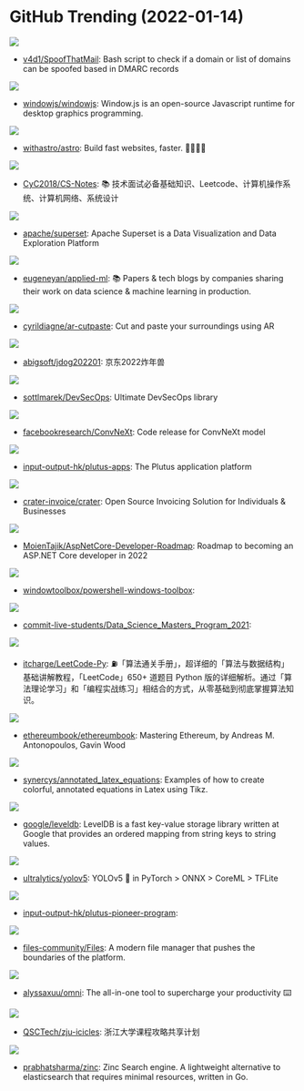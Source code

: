 # GitHub Trending (2022-01-14)

![](https://img.shields.io/badge/Shell-New%2013-green?style=flat-square&logo=appveyor)
- [v4d1/SpoofThatMail](https://github.com/v4d1/SpoofThatMail): Bash script to check if a domain or list of domains can be spoofed based in DMARC records

![](https://img.shields.io/badge/C%2B%2B-New%20380-green?style=flat-square&logo=appveyor)
- [windowjs/windowjs](https://github.com/windowjs/windowjs): Window.js is an open-source Javascript runtime for desktop graphics programming.

![](https://img.shields.io/badge/TypeScript-New%20206-green?style=flat-square&logo=appveyor)
- [withastro/astro](https://github.com/withastro/astro): Build fast websites, faster. 🚀🧑‍🚀✨

![](https://img.shields.io/badge/Java-New%2090-green?style=flat-square&logo=appveyor)
- [CyC2018/CS-Notes](https://github.com/CyC2018/CS-Notes): 📚 技术面试必备基础知识、Leetcode、计算机操作系统、计算机网络、系统设计

![](https://img.shields.io/badge/TypeScript-New%20198-green?style=flat-square&logo=appveyor)
- [apache/superset](https://github.com/apache/superset): Apache Superset is a Data Visualization and Data Exploration Platform

![](https://img.shields.io/badge/none-New%20175-green?style=flat-square&logo=appveyor)
- [eugeneyan/applied-ml](https://github.com/eugeneyan/applied-ml): 📚 Papers & tech blogs by companies sharing their work on data science & machine learning in production.

![](https://img.shields.io/badge/TypeScript-New%20139-green?style=flat-square&logo=appveyor)
- [cyrildiagne/ar-cutpaste](https://github.com/cyrildiagne/ar-cutpaste): Cut and paste your surroundings using AR

![](https://img.shields.io/badge/C%23-New%2052-green?style=flat-square&logo=appveyor)
- [abigsoft/jdog202201](https://github.com/abigsoft/jdog202201): 京东2022炸年兽

![](https://img.shields.io/badge/none-New%20122-green?style=flat-square&logo=appveyor)
- [sottlmarek/DevSecOps](https://github.com/sottlmarek/DevSecOps): Ultimate DevSecOps library

![](https://img.shields.io/badge/Python-New%20376-green?style=flat-square&logo=appveyor)
- [facebookresearch/ConvNeXt](https://github.com/facebookresearch/ConvNeXt): Code release for ConvNeXt model

![](https://img.shields.io/badge/Haskell-New%205-green?style=flat-square&logo=appveyor)
- [input-output-hk/plutus-apps](https://github.com/input-output-hk/plutus-apps): The Plutus application platform

![](https://img.shields.io/badge/PHP-New%2011-green?style=flat-square&logo=appveyor)
- [crater-invoice/crater](https://github.com/crater-invoice/crater): Open Source Invoicing Solution for Individuals & Businesses

![](https://img.shields.io/badge/none-New%2037-green?style=flat-square&logo=appveyor)
- [MoienTajik/AspNetCore-Developer-Roadmap](https://github.com/MoienTajik/AspNetCore-Developer-Roadmap): Roadmap to becoming an ASP.NET Core developer in 2022

![](https://img.shields.io/badge/none-New%20111-green?style=flat-square&logo=appveyor)
- [windowtoolbox/powershell-windows-toolbox](https://github.com/windowtoolbox/powershell-windows-toolbox): 

![](https://img.shields.io/badge/Jupyter%20Notebook-New%2011-green?style=flat-square&logo=appveyor)
- [commit-live-students/Data_Science_Masters_Program_2021](https://github.com/commit-live-students/Data_Science_Masters_Program_2021): 

![](https://img.shields.io/badge/Python-New%2033-green?style=flat-square&logo=appveyor)
- [itcharge/LeetCode-Py](https://github.com/itcharge/LeetCode-Py): ⛽️「算法通关手册」，超详细的「算法与数据结构」基础讲解教程，「LeetCode」650+ 道题目 Python 版的详细解析。通过「算法理论学习」和「编程实战练习」相结合的方式，从零基础到彻底掌握算法知识。

![](https://img.shields.io/badge/JavaScript-New%2018-green?style=flat-square&logo=appveyor)
- [ethereumbook/ethereumbook](https://github.com/ethereumbook/ethereumbook): Mastering Ethereum, by Andreas M. Antonopoulos, Gavin Wood

![](https://img.shields.io/badge/TeX-New%20494-green?style=flat-square&logo=appveyor)
- [synercys/annotated_latex_equations](https://github.com/synercys/annotated_latex_equations): Examples of how to create colorful, annotated equations in Latex using Tikz.

![](https://img.shields.io/badge/C%2B%2B-New%20139-green?style=flat-square&logo=appveyor)
- [google/leveldb](https://github.com/google/leveldb): LevelDB is a fast key-value storage library written at Google that provides an ordered mapping from string keys to string values.

![](https://img.shields.io/badge/Python-New%2054-green?style=flat-square&logo=appveyor)
- [ultralytics/yolov5](https://github.com/ultralytics/yolov5): YOLOv5 🚀 in PyTorch > ONNX > CoreML > TFLite

![](https://img.shields.io/badge/Haskell-New%2015-green?style=flat-square&logo=appveyor)
- [input-output-hk/plutus-pioneer-program](https://github.com/input-output-hk/plutus-pioneer-program): 

![](https://img.shields.io/badge/C%23-New%20259-green?style=flat-square&logo=appveyor)
- [files-community/Files](https://github.com/files-community/Files): A modern file manager that pushes the boundaries of the platform.

![](https://img.shields.io/badge/JavaScript-New%20265-green?style=flat-square&logo=appveyor)
- [alyssaxuu/omni](https://github.com/alyssaxuu/omni): The all-in-one tool to supercharge your productivity ⌨️

![](https://img.shields.io/badge/HTML-New%2045-green?style=flat-square&logo=appveyor)
- [QSCTech/zju-icicles](https://github.com/QSCTech/zju-icicles): 浙江大学课程攻略共享计划

![](https://img.shields.io/badge/Vue-New%20159-green?style=flat-square&logo=appveyor)
- [prabhatsharma/zinc](https://github.com/prabhatsharma/zinc): Zinc Search engine. A lightweight alternative to elasticsearch that requires minimal resources, written in Go.


